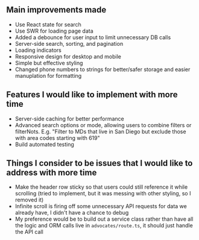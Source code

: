 ## Main improvements made

- Use React state for search
- Use SWR for loading page data
- Added a debounce for user input to limit unnecessary DB calls
- Server-side search, sorting, and pagination
- Loading indicators
- Responsive design for desktop and mobile
- Simple but effective styling
- Changed phone numbers to strings for better/safer storage and easier manuplation for formatting

## Features I would like to implement with more time

- Server-side caching for better performance
- Advanced search options or mode, allowing users to combine filters or filterNots. E.g. "Filter to MDs that live in San Diego but exclude those with area codes starting with 619"
- Build automated testing

## Things I consider to be issues that I would like to address with more time

- Make the header row sticky so that users could still reference it while scrolling (tried to implement, but it was messing with other styling, so I removed it)
- Infinite scroll is firing off some unnecessary API requests for data we already have, I didn't have a chance to debug
- My preference would be to build out a service class rather than have all the logic and ORM calls live in `advocates/route.ts`, it should just handle the API call